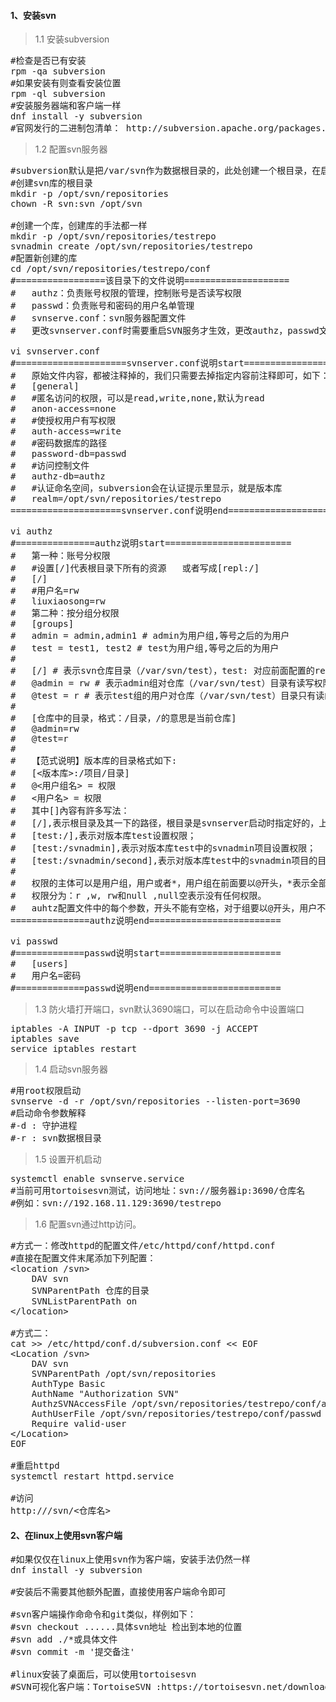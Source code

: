 #### 1、安装svn
>1.1 安装subversion
<pre class="prettyprint lang-s">
#检查是否已有安装
rpm -qa subversion
#如果安装有则查看安装位置
rpm -ql subversion
#安装服务器端和客户端一样
dnf install -y subversion
#官网发行的二进制包清单： http://subversion.apache.org/packages.html
</pre>
>1.2 配置svn服务器
<pre class="prettyprint lang-s">
#subversion默认是把/var/svn作为数据根目录的，此处创建一个根目录，在启动svn服务器的命令中会用到
#创建svn库的根目录
mkdir -p /opt/svn/repositories
chown -R svn:svn /opt/svn

#创建一个库，创建库的手法都一样
mkdir -p /opt/svn/repositories/testrepo
svnadmin create /opt/svn/repositories/testrepo
#配置新创建的库
cd /opt/svn/repositories/testrepo/conf
#=================该目录下的文件说明====================
#	authz：负责账号权限的管理，控制账号是否读写权限
#	passwd：负责账号和密码的用户名单管理
#	svnserve.conf：svn服务器配置文件
#	更改svnserver.conf时需要重启SVN服务才生效，更改authz，passwd文件时则不需要重启服务

vi svnserver.conf
#=====================svnserver.conf说明start==================
#	原始文件内容，都被注释掉的，我们只需要去掉指定内容前注释即可，如下：
#	[general]
#	#匿名访问的权限，可以是read,write,none,默认为read
#	anon-access=none
#	#使授权用户有写权限 
#	auth-access=write
#	#密码数据库的路径 
#	password-db=passwd
#	#访问控制文件 
#	authz-db=authz
#	#认证命名空间，subversion会在认证提示里显示，就是版本库
#	realm=/opt/svn/repositories/testrepo
=====================svnserver.conf说明end=====================

vi authz
#===============authz说明start========================
#	第一种：账号分权限
#	#设置[/]代表根目录下所有的资源   或者写成[repl:/]
#	[/]
#	#用户名=rw
#	liuxiaosong=rw
#	第二种：按分组分权限
#	[groups]
#	admin = admin,admin1 # admin为用户组,等号之后的为用户
#	test = test1, test2 # test为用户组,等号之后的为用户
#
#	[/] # 表示svn仓库目录（/var/svn/test），test: 对应前面配置的realm = test
#	@admin = rw # 表示admin组对仓库（/var/svn/test）目录有读写权限,r为读，w为写
#	@test = r # 表示test组的用户对仓库（/var/svn/test）目录只有读的权限
#
#	[仓库中的目录，格式：/目录，/的意思是当前仓库]
#	@admin=rw
#	@test=r
#
#	【范式说明】版本库的目录格式如下:
#	[<版本库>:/项目/目录]
#	@<用户组名> = 权限
#	<用户名> = 权限
#	其中[]內容有許多写法：
#	[/],表示根目录及其一下的路径，根目录是svnserver启动时指定好的，上述实例中我们指定为:/svn/svndata([/]=/svn/svndata).[/]就是表示对全部版本设置的权限
#	[test:/],表示对版本库test设置权限；
#	[test:/svnadmin],表示对版本库test中的svnadmin项目设置权限；
#	[test:/svnadmin/second],表示对版本库test中的svnadmin项目的目录设置权限；
#
#	权限的主体可以是用户组，用户或者*，用户组在前面要以@开头，*表示全部用户
#	权限分为：r ,w, rw和null ,null空表示没有任何权限。
#	auhtz配置文件中的每个参数，开头不能有空格，对于组要以@开头，用户不需要。
===============authz说明end=========================

vi passwd
#=============passwd说明start=======================
#	[users]
#	用户名=密码
#=============passwd说明end=========================
</pre>
>1.3 防火墙打开端口，svn默认3690端口，可以在启动命令中设置端口
<pre class="prettyprint lang-s">
iptables -A INPUT -p tcp --dport 3690 -j ACCEPT
iptables save
service iptables restart
</pre>

>1.4 启动svn服务器
<pre class="prettyprint lang-s">
#用root权限启动
svnserve -d -r /opt/svn/repositories --listen-port=3690
#启动命令参数解释
#-d : 守护进程
#-r : svn数据根目录
</pre>

>1.5 设置开机启动
<pre class="prettyprint lang-s">
systemctl enable svnserve.service
#当前可用tortoisesvn测试，访问地址：svn://服务器ip:3690/仓库名
#例如：svn://192.168.11.129:3690/testrepo
</pre>

>1.6 配置svn通过http访问。
<pre class="prettyprint lang-s">
#方式一：修改httpd的配置文件/etc/httpd/conf/httpd.conf
#直接在配置文件末尾添加下列配置：
&lt;location /svn&gt;
	DAV svn
	SVNParentPath 仓库的目录
	SVNListParentPath on
&lt;/location&gt;

#方式二：
cat >> /etc/httpd/conf.d/subversion.conf << EOF
&lt;Location /svn&gt;
	DAV svn
	SVNParentPath /opt/svn/repositories
	AuthType Basic
	AuthName "Authorization SVN"
	AuthzSVNAccessFile /opt/svn/repositories/testrepo/conf/authz
	AuthUserFile /opt/svn/repositories/testrepo/conf/passwd
	Require valid-user
&lt;/Location&gt;
EOF

#重启httpd
systemctl restart httpd.service

#访问
http://<hostip>/svn/<仓库名>
</pre>


#### 2、在linux上使用svn客户端
<pre class="prettyprint lang-s">
#如果仅仅在linux上使用svn作为客户端，安装手法仍然一样
dnf install -y subversion

#安装后不需要其他额外配置，直接使用客户端命令即可

#svn客户端操作命命令和git类似，样例如下：
#svn checkout ......具体svn地址 检出到本地的位置
#svn add ./*或具体文件
#svn commit -m '提交备注'

#linux安装了桌面后，可以使用tortoisesvn
#SVN可视化客户端：TortoiseSVN :https://tortoisesvn.net/downloads.html
</pre>